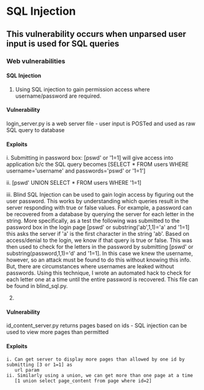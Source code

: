 # SQL Injection #

## This vulnerability occurs when unparsed user input is used for SQL queries ##


### Web vulnerabilities ###

#### SQL Injection ####
1. Using SQL injection to gain permission access where username/password
are required.

#### Vulnerability ####

login_server.py is a web server file - user input is POSTed and used as
raw SQL query to database

#### Exploits ####
i. Submitting in password box: [pswd' or '1=1] will give access into
application b/c the SQL query becomes [SELECT * FROM users WHERE
username='username' and passwords='pswd' or '1=1']

ii. [pswd' UNION SELECT * FROM users WHERE '1=1]

iii. Blind SQL Injection can be used to gain login access by figuring out
the user password. This works by understanding which queries result in
the server responding with true or false values. For example, a password
can be recovered from a database by querying the server for each letter
in the string. 
More specifically, as a test the following was submitted
to the password box in the login page [pswd' or
substring('ab',1,1)='a' and '1=1] this asks the server if 'a' is the
first character in the string 'ab'. Based on access/denial to the
login, we know if that query is true or false. This was then used to
check for the letters in the password by submitting [pswd' or
substring(password,1,1)='d' and '1=1]. In this case we knew the
username, however, so an attack must be found to do this without
knowing this info. But, there are circumstances where usernames are
leaked without passwords.
Using this technique, I wrote an automated hack to check for each
letter one at a time until the entire password is recovered. This file
can be found in blind_sql.py.

2.
#### Vulnerability ####
id_content_server.py returns pages based on ids - SQL injection can be used
to view more pages than permitted

#### Exploits ####
    i. Can get server to display more pages than allowed by one id by submitting [3 or 1=1] as
       url param
    ii. Similarly using a union, we can get more than one page at a time
       [1 union select page_content from page where id=2]
